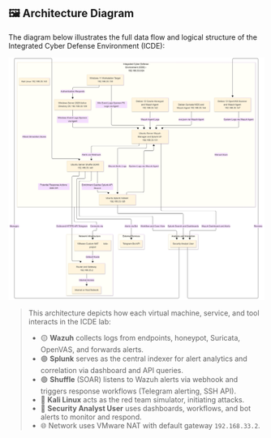 ## 🖼️ Architecture Diagram

The diagram below illustrates the full data flow and logical structure of the Integrated Cyber Defense Environment (ICDE):

![ICDE Architecture Diagram](../diagrams/icde-network-topology.png)

> This architecture depicts how each virtual machine, service, and tool interacts in the ICDE lab:
>
> - 🟡 **Wazuh** collects logs from endpoints, honeypot, Suricata, OpenVAS, and forwards alerts.
> - 🟣 **Splunk** serves as the central indexer for alert analytics and correlation via dashboard and API queries.
> - 🟢 **Shuffle** (SOAR) listens to Wazuh alerts via webhook and triggers response workflows (Telegram alerting, SSH API).
> - 🔵 **Kali Linux** acts as the red team simulator, initiating attacks.
> - 🧠 **Security Analyst User** uses dashboards, workflows, and bot alerts to monitor and respond.
> - 🌐 Network uses VMware NAT with default gateway `192.168.33.2`.

